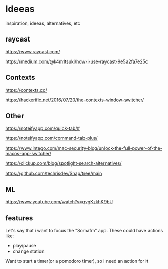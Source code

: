 # Ideeas

inspiration, ideeas, alternatives, etc

## raycast

https://www.raycast.com/

https://medium.com/@k4m1tsuki/how-i-use-raycast-9e5a2fa7e25c

## Contexts

https://contexts.co/

https://hackerific.net/2016/07/20/the-contexts-window-switcher/

## Other

https://noteifyapp.com/quick-tab/#

https://noteifyapp.com/command-tab-plus/

https://www.intego.com/mac-security-blog/unlock-the-full-power-of-the-macos-app-switcher/

https://clickup.com/blog/spotlight-search-alternatives/

https://github.com/techrisdev/Snap/tree/main

## ML

https://www.youtube.com/watch?v=qvgKzkhK9bU

## features

Let's say that i want to focus the "Somafm" app. These could have actions like:
- play/pause
- change station

Want to start a timer(or a pomodoro timer), so i need an action for it
